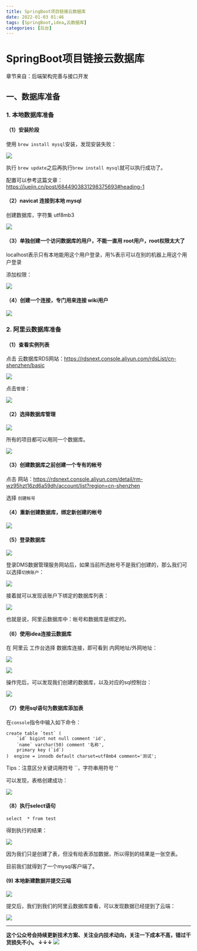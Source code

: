 ```yaml
---
title: SpringBoot项目链接云数据库
date: 2022-01-03 01:46
tags: [SpringBoot,idea,云数据库]
categories: [后台]
---
```


# SpringBoot项目链接云数据库

章节来自：后端架构完善与接口开发

## 一、数据库准备

### 1. 本地数据库准备

#### （1）安装阶段

使用 `brew install mysql`安装，发现安装失败：

![](https://tva1.sinaimg.cn/large/008i3skNgy1gxb50rlmfzj310a03yaal.jpg)

执行 `brew update`之后再执行`brew install mysql`就可以执行成功了。

配置可以参考这篇文章：https://juejin.cn/post/6844903831298375693#heading-1

#### （2）navicat 连接到本地 mysql

创建数据库，字符集 utf8mb3 

![](https://tva1.sinaimg.cn/large/008i3skNgy1gxb5q0di06j311k0rk0uj.jpg)

#### （3）单独创建一个访问数据库的用户，不能一直用 root用户，root权限太大了

localhost表示只有本地能用这个用户登录，用%表示可以在别的机器上用这个用户登录

添加权限：

![](https://tva1.sinaimg.cn/large/008i3skNgy1gxb5y3ujewj30t40jpjsp.jpg)

#### （4）创建一个连接，专门用来连接 wiki用户

![](https://tva1.sinaimg.cn/large/008i3skNgy1gxb60r7x9wj307u05rdfu.jpg)

### 2. 阿里云数据库准备

#### （1）查看实例列表

点击 云数据库RDS网站：https://rdsnext.console.aliyun.com/rdsList/cn-shenzhen/basic

![](https://tva1.sinaimg.cn/large/008i3skNgy1gxyidymrv9j30og08rgm3.jpg)

点击`管理`：

![](https://tva1.sinaimg.cn/large/008i3skNgy1gxyiej5xflj30g804g74b.jpg)

#### （2）选择数据库管理

![](https://tva1.sinaimg.cn/large/008i3skNgy1gxyifpozxoj30m20ast93.jpg)

所有的项目都可以用同一个数据库。

![](https://tva1.sinaimg.cn/large/008i3skNgy1gxbgqsv6sqj30ff0jdgm3.jpg)

#### （3）创建数据库之前创建一个专有的帐号

点击 网站：https://rdsnext.console.aliyun.com/detail/rm-wz95hzt16zd6a59dh/account/list?region=cn-shenzhen

选择 `创建帐号`

#### （4）重新创建数据库，绑定新创建的帐号

![](https://tva1.sinaimg.cn/large/008i3skNgy1gxyilzb9taj30gw08v74g.jpg)

#### （5）登录数据库

![](https://tva1.sinaimg.cn/large/008i3skNgy1gxyimskr3cj30l009a0sz.jpg)

登录DMS数据管理服务网站后，如果当前所选帐号不是我们创建的，那么我们可以选择`切换账户`：

![](https://tva1.sinaimg.cn/large/008i3skNgy1gxzsr5lrqfj30d904lq2x.jpg)

接着就可以发现该账户下绑定的数据库列表：

![](https://tva1.sinaimg.cn/large/008i3skNgy1gxzsstwpc1j307707e74e.jpg)

也就是说，阿里云数据库中：帐号和数据库是绑定的。

#### （6）使用idea连接云数据库

在 阿里云 工作台选择 数据库连接，即可看到 内网地址/外网地址：

![](https://tva1.sinaimg.cn/large/e6c9d24egy1h008lpkaubj20u00xg77j.jpg)

![](https://tva1.sinaimg.cn/large/008i3skNgy1gxztloz5h0j30x50u0q5z.jpg)

操作完后，可以发现我们创建的数据库，以及对应的sql控制台：

![](https://tva1.sinaimg.cn/large/008i3skNgy1gxztnjp1alj30n5079js1.jpg)

#### （7）使用sql语句为数据库添加表

在`console`指令中输入如下命令：

```
create table `test` (
    `id` bigint not null comment 'id',
    `name` varchar(50) comment '名称',
    primary key (`id`)
)  engine = innodb default charset=utf8mb4 comment='测试';
```

Tips：注意区分关键词用符号 ``，字符串用符号 ''

可以发现，表格创建成功：

![](https://tva1.sinaimg.cn/large/008i3skNgy1gxztppnkisj30t70fxdhf.jpg)

#### （8）执行select语句

```
select  * from test
```

得到执行的结果：

![](https://tva1.sinaimg.cn/large/008i3skNgy1gxztrpn3okj30kn0d7wf6.jpg)

因为我们只是创建了表，但没有给表添加数据，所以得到的结果是一张空表。

目前我们就得到了一个mysql客户端了。

#### (9) 本地新建数据并提交云端

![](https://tva1.sinaimg.cn/large/008i3skNgy1gxztu7bpywj30pc04ajrk.jpg)

提交后，我们到我们的阿里云数据库查看，可以发现数据已经提到了云端：

![](https://tva1.sinaimg.cn/large/008i3skNgy1gxzty63sryj30pg0eh3zo.jpg)



------
**这个公众号会持续更新技术方案、关注业内技术动向，关注一下成本不高，错过干货损失不小。
↓↓↓**
![](https://tva1.sinaimg.cn/large/e6c9d24egy1gzzmv1p67mj21bi0hcwgh.jpg)